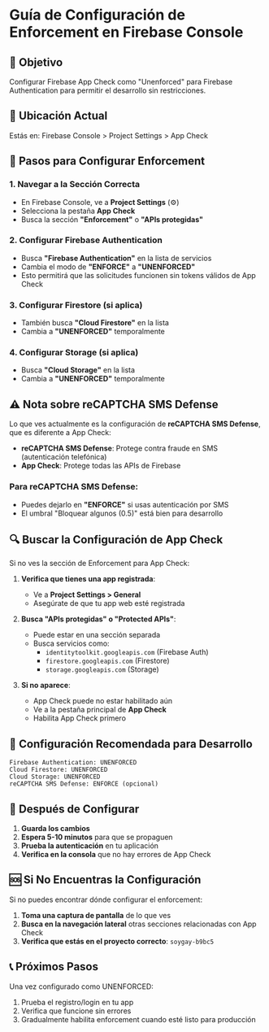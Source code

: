 # Guía de Configuración de Enforcement en Firebase Console

## 🎯 Objetivo
Configurar Firebase App Check como "Unenforced" para Firebase Authentication para permitir el desarrollo sin restricciones.

## 📍 Ubicación Actual
Estás en: Firebase Console > Project Settings > App Check

## 🔧 Pasos para Configurar Enforcement

### 1. Navegar a la Sección Correcta
- En Firebase Console, ve a **Project Settings** (⚙️)
- Selecciona la pestaña **App Check**
- Busca la sección **"Enforcement"** o **"APIs protegidas"**

### 2. Configurar Firebase Authentication
- Busca **"Firebase Authentication"** en la lista de servicios
- Cambia el modo de **"ENFORCE"** a **"UNENFORCED"**
- Esto permitirá que las solicitudes funcionen sin tokens válidos de App Check

### 3. Configurar Firestore (si aplica)
- También busca **"Cloud Firestore"** en la lista
- Cambia a **"UNENFORCED"** temporalmente

### 4. Configurar Storage (si aplica)
- Busca **"Cloud Storage"** en la lista
- Cambia a **"UNENFORCED"** temporalmente

## ⚠️ Nota sobre reCAPTCHA SMS Defense

Lo que ves actualmente es la configuración de **reCAPTCHA SMS Defense**, que es diferente a App Check:

- **reCAPTCHA SMS Defense**: Protege contra fraude en SMS (autenticación telefónica)
- **App Check**: Protege todas las APIs de Firebase

### Para reCAPTCHA SMS Defense:
- Puedes dejarlo en **"ENFORCE"** si usas autenticación por SMS
- El umbral "Bloquear algunos (0.5)" está bien para desarrollo

## 🔍 Buscar la Configuración de App Check

Si no ves la sección de Enforcement para App Check:

1. **Verifica que tienes una app registrada**:
   - Ve a **Project Settings > General**
   - Asegúrate de que tu app web esté registrada

2. **Busca "APIs protegidas" o "Protected APIs"**:
   - Puede estar en una sección separada
   - Busca servicios como:
     - `identitytoolkit.googleapis.com` (Firebase Auth)
     - `firestore.googleapis.com` (Firestore)
     - `storage.googleapis.com` (Storage)

3. **Si no aparece**:
   - App Check puede no estar habilitado aún
   - Ve a la pestaña principal de **App Check**
   - Habilita App Check primero

## 🎯 Configuración Recomendada para Desarrollo

```
Firebase Authentication: UNENFORCED
Cloud Firestore: UNENFORCED  
Cloud Storage: UNENFORCED
reCAPTCHA SMS Defense: ENFORCE (opcional)
```

## 🔄 Después de Configurar

1. **Guarda los cambios**
2. **Espera 5-10 minutos** para que se propaguen
3. **Prueba la autenticación** en tu aplicación
4. **Verifica en la consola** que no hay errores de App Check

## 🆘 Si No Encuentras la Configuración

Si no puedes encontrar dónde configurar el enforcement:

1. **Toma una captura de pantalla** de lo que ves
2. **Busca en la navegación lateral** otras secciones relacionadas con App Check
3. **Verifica que estás en el proyecto correcto**: `soygay-b9bc5`

## 📞 Próximos Pasos

Una vez configurado como UNENFORCED:
1. Prueba el registro/login en tu app
2. Verifica que funcione sin errores
3. Gradualmente habilita enforcement cuando esté listo para producción